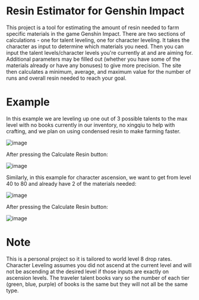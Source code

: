 # Resin Estimator for Genshin Impact

This project is a tool for estimating the amount of resin needed to farm specific materials in the game Genshin Impact. There are two sections of calculations - one for talent leveling, one for character leveling. It takes the character as input to determine which materials you need. Then you can input the talent levels/character levels you're currently at and are aiming for. Additional parameters may be filled out (whether you have some of the materials already or have any bonuses) to give more precision. The site then calculates a minimum, average, and maximum value for the number of runs and overall resin needed to reach your goal.

# Example 

In this example we are leveling up one out of 3 possible talents to the max level with no books currently in our inventory, no xingqiu to help with crafting, and we plan on using condensed resin to make farming faster.

![image](https://user-images.githubusercontent.com/98846420/229325911-e188d70e-342a-43ad-8ff7-4ea7f10e5e87.png)

After pressing the Calculate Resin button:

![image](https://user-images.githubusercontent.com/98846420/229326005-ddcb477c-c5b8-4dfd-9136-d63c82821522.png)


Similarly, in this example for character ascension, we want to get from level 40 to 80 and already have 2 of the materials needed:

![image](https://user-images.githubusercontent.com/98846420/229326287-ea69b312-58a5-4d30-9deb-b81c0ddf90e1.png)

After pressing the Calculate Resin button: 

![image](https://user-images.githubusercontent.com/98846420/229326298-14b50085-3890-4d49-868b-c570443e62a7.png)



# Note
This is a personal project so it is tailored to world level 8 drop rates. 
Character Leveling assumes you did not ascend at the current level and will not be ascending at the desired level if those inputs are exactly on ascension levels.
The traveler talent books vary so the number of each tier (green, blue, purple) of books is the same but they will not all be the same type. 
